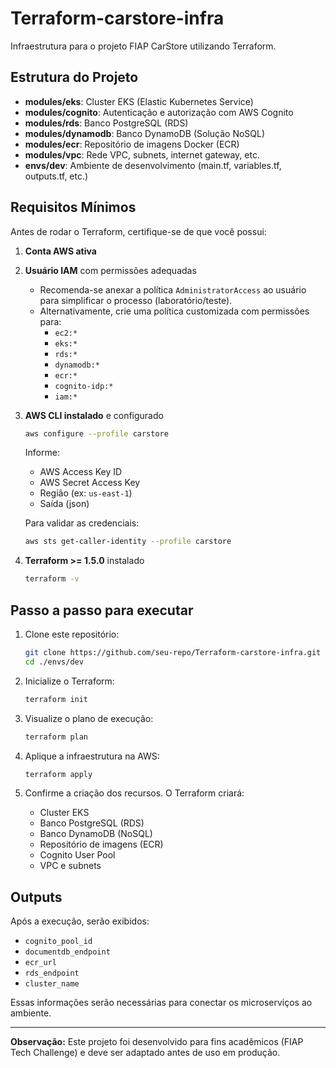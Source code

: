 # Terraform-carstore-infra
Infraestrutura para o projeto FIAP CarStore utilizando Terraform.

## Estrutura do Projeto
- **modules/eks**: Cluster EKS (Elastic Kubernetes Service)
- **modules/cognito**: Autenticação e autorização com AWS Cognito
- **modules/rds**: Banco PostgreSQL (RDS)
- **modules/dynamodb**: Banco DynamoDB (Solução NoSQL)
- **modules/ecr**: Repositório de imagens Docker (ECR)
- **modules/vpc**: Rede VPC, subnets, internet gateway, etc.
- **envs/dev**: Ambiente de desenvolvimento (main.tf, variables.tf, outputs.tf, etc.)

## Requisitos Mínimos
Antes de rodar o Terraform, certifique-se de que você possui:
1. **Conta AWS ativa**
2. **Usuário IAM** com permissões adequadas
    - Recomenda-se anexar a política `AdministratorAccess` ao usuário para simplificar o processo (laboratório/teste).
    - Alternativamente, crie uma política customizada com permissões para:
        - `ec2:*`
        - `eks:*`
        - `rds:*`
        - `dynamodb:*`
        - `ecr:*`
        - `cognito-idp:*`
        - `iam:*`
3. **AWS CLI instalado** e configurado
   ```bash
   aws configure --profile carstore
   ```
   Informe:
    - AWS Access Key ID
    - AWS Secret Access Key
    - Região (ex: `us-east-1`)
    - Saída (json)

   Para validar as credenciais:
   ```bash
   aws sts get-caller-identity --profile carstore
   ```

4. **Terraform >= 1.5.0** instalado
   ```bash
   terraform -v
   ```

## Passo a passo para executar
1. Clone este repositório:
   ```bash
   git clone https://github.com/seu-repo/Terraform-carstore-infra.git
   cd ./envs/dev
   ```

2. Inicialize o Terraform:
   ```bash
   terraform init
   ```

3. Visualize o plano de execução:
   ```bash
   terraform plan
   ```

4. Aplique a infraestrutura na AWS:
   ```bash
   terraform apply
   ```

5. Confirme a criação dos recursos. O Terraform criará:
    - Cluster EKS
    - Banco PostgreSQL (RDS)
    - Banco DynamoDB (NoSQL)
    - Repositório de imagens (ECR)
    - Cognito User Pool
    - VPC e subnets

## Outputs
Após a execução, serão exibidos:
- `cognito_pool_id`
- `documentdb_endpoint`
- `ecr_url`
- `rds_endpoint`
- `cluster_name`

Essas informações serão necessárias para conectar os microserviços ao ambiente.

---
**Observação:** Este projeto foi desenvolvido para fins acadêmicos (FIAP Tech Challenge) e deve ser adaptado antes de uso em produção.
